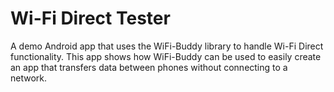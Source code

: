 # Wi-Fi Direct Tester
A demo Android app that uses the WiFi-Buddy library to handle Wi-Fi Direct functionality. This app shows how WiFi-Buddy can be used to easily create an app that transfers data between phones without connecting to a network. 
